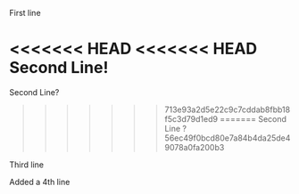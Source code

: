 First line

<<<<<<< HEAD
<<<<<<< HEAD
Second Line!
=======
Second Line? 
>>>>>>> 713e93a2d5e22c9c7cddab8fbb18f5c3d79d1ed9
=======
Second Line ? 
>>>>>>> 56ec49f0bcd80e7a84b4da25de49078a0fa200b3

Third line

Added a 4th line
